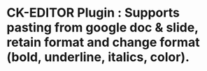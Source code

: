 CK-EDITOR Plugin : Supports pasting from google doc & slide, retain format and change format (bold, underline, italics, color).
==========================================

